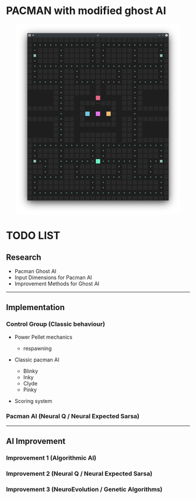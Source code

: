 # PACMAN with modified ghost AI

<p align='center'>
    <img src='./img/grid.png' width='450'/>
</p>

# TODO LIST

## Research

- Pacman Ghost AI
- Input Dimensions for  Pacman AI
- Improvement Methods for Ghost AI

---

## Implementation

### Control Group (Classic behaviour)

- Power Pellet mechanics
    - respawning

- Classic pacman AI
    - Blinky
    - Inky
    - Clyde
    - Pinky

- Scoring system

### Pacman AI (Neural Q / Neural Expected Sarsa)

---

## AI Improvement 

### Improvement 1 (Algorithmic AI)

### Improvement 2 (Neural Q / Neural Expected Sarsa)

### Improvement 3 (NeuroEvolution / Genetic Algorithms)